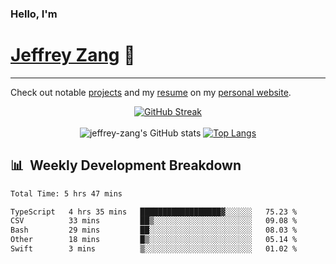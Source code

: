 
### Hello, I'm 
# [Jeffrey Zang](https://www.linkedin.com/in/jeffreyzang/) 🦀

---

Check out notable [projects](https://jeffz.dev/projects) and my [resume](https://jeffz.dev/resume) on my [personal website](https://jeffz.dev/).

<div align = 'center'>

[![GitHub Streak](https://github-readme-streak-stats.herokuapp.com/?user=jeffrey-zang&theme=tokyonight)](https://git.io/streak-stats)
<br></br>
![jeffrey-zang's GitHub stats](https://github-readme-stats.vercel.app/api?username=jeffrey-zang&show_icons=true&theme=tokyonight&hide_rank=true&hide=stars) 
[![Top Langs](https://github-readme-stats.vercel.app/api/top-langs/?username=jeffrey-zang&hide=ShaderLab,HLSL&layout=compact&theme=tokyonight)](https://github.com/anuraghazra/github-readme-stats)

</div>

## 📊 &nbsp;Weekly Development Breakdown
<!--START_SECTION:waka-->

```txt
Total Time: 5 hrs 47 mins

TypeScript   4 hrs 35 mins   ██████████████████▓░░░░░░   75.23 %
CSV          33 mins         ██▒░░░░░░░░░░░░░░░░░░░░░░   09.08 %
Bash         29 mins         ██░░░░░░░░░░░░░░░░░░░░░░░   08.03 %
Other        18 mins         █▒░░░░░░░░░░░░░░░░░░░░░░░   05.14 %
Swift        3 mins          ▒░░░░░░░░░░░░░░░░░░░░░░░░   01.02 %
```

<!--END_SECTION:waka-->

